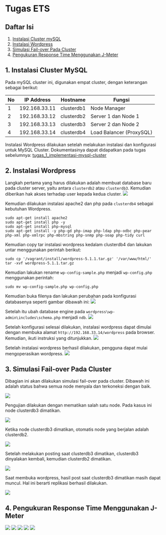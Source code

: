 # Tugas ETS

## Daftar Isi
1. [Instalasi Cluster mySQL](#1-instalasi-cluster-mysql)
2. [Instalasi Wordpress](#2-instalasi-wordpress)
3. [Simulasi Fail-over Pada Cluster](#3-simulasi-fail-over-pada-cluster)
4. [Pengukuran Response Time Menggunakan J-Meter](#4-pengukuran-response-time-menggunakan-jmeter)

## 1. Instalasi Cluster MySQL

Pada mySQL cluster ini, digunakan empat cluster, dengan keterangan sebagai berikut:

| No | IP Address | Hostname | Fungsi |
| --- | --- | --- | --- |
| 1 | 192.168.33.11 | clusterdb1 | Node Manager |
| 2 | 192.168.33.12 | clusterdb2 | Server 1 dan Node 1 |
| 3 | 192.168.33.13 | clusterdb3 | Server 2 dan Node 2 |
| 4 | 192.168.33.14 | clusterdb4 | Load Balancer (ProxySQL) |

Instalasi Wordpress dilakukan setelah melakukan instalasi dan konfigurasi untuk MySQL Cluster. Dokumentasinya dapat didapatkan pada tugas sebelumnya:
[tugas_1_implementasi-mysql-cluster]()

## 2. Instalasi Wordpress

Langkah pertama yang harus dilakukan adalah membuat database baru pada cluster server, yaitu antara ``clusterdb2`` atau ``clusterdb3``. Kemudian diberikan hak akses terhadap user kepada kedua cluster.
![](/pictures/instalasi-1.PNG)

Kemudian dilakukan instalasi apache2 dan php pada ``clusterdb4`` sebagai kebutuhan Wordpress.
```
sudo apt-get install apache2
sudo apt-get install php -y
sudo apt-get install php-mysql
sudo apt-get install -y php-gd php-imap php-ldap php-odbc php-pear php-xml php-xmlrpc php-mbstring php-snmp php-soap php-tidy curl
```

Kemudian copy tar instalasi wordpress kedalam clusterdb4 dan lakukan untar menggunakan perintah berikut:
```
sudo cp '/vagrant/install/wordpress-5.1.1.tar.gz' '/var/www/html/'
tar -xvf wordpress-5.1.1.tar.gz
```

Kemudian lakukan rename ``wp-config-sample.php`` menjadi ``wp-config.php`` menggunakan perintah:
```
sudo mv wp-config-sample.php wp-config.php
```
Kemudian buka filenya dan lakukan perubahan pada konfigurasi databasenya seperti gambar dibawah ini:
![](/pictures/instalasi-2.PNG)

Setelah itu ubah database engine pada ``wordpress\wp-admin\includes\schema.php`` menjadi ``ndb``.
![](/pictures/instalasi-3.PNG)

Setelah konfigurasi selesai dilakukan, instalasi wordpress dapat dimulai dengan membuka alamat ``http://192.168.33.14/wordpress`` pada browser. Kemudian, ikuti instruksi yang ditunjukkan.
![](/pictures/instalasi-4.PNG)

Setelah instalasi wordpress berhasil dilakukan, pengguna dapat mulai mengoperasikan wordpress.
![](/pictures/instalasi-5.PNG)

## 3. Simulasi Fail-over Pada Cluster

Dibagian ini akan dilakukan simulasi fail-over pada cluster. Dibawah ini adalah status bahwa semua node menyala dan terkoneksi dengan baik.

![](/pictures/testing-1.PNG)

Pengujian dilakukan dengan mematikan salah satu node. Pada kasus ini node clusterdb3 dimatikan.

![](/pictures/testing-2.PNG)

Ketika node clusterdb3 dimatikan, otomatis node yang berjalan adalah clusterdb2.

![](/pictures/testing-3.PNG)

Setelah melakukan posting saat clusterdb3 dimatikan, clusterdb3 dinyalakan kembali, kemudian clusterdb2 dimatikan.

![](/pictures/testing-4.PNG)

Saat membuka wordpress, hasil post saat clusterdb3 dimatikan masih dapat muncul. Hal ini berarti replikasi berhasil dilakukan.

![](/pictures/testing-5.PNG)

## 4. Pengukuran Response Time Menggunakan J-Meter

![](/pictures/jmeter-1.PNG)
![](/pictures/jmeter-2.PNG)
![](/pictures/jmeter-3.PNG)
![](/pictures/jmeter-4.PNG)
![](/pictures/jmeter-5.PNG)
